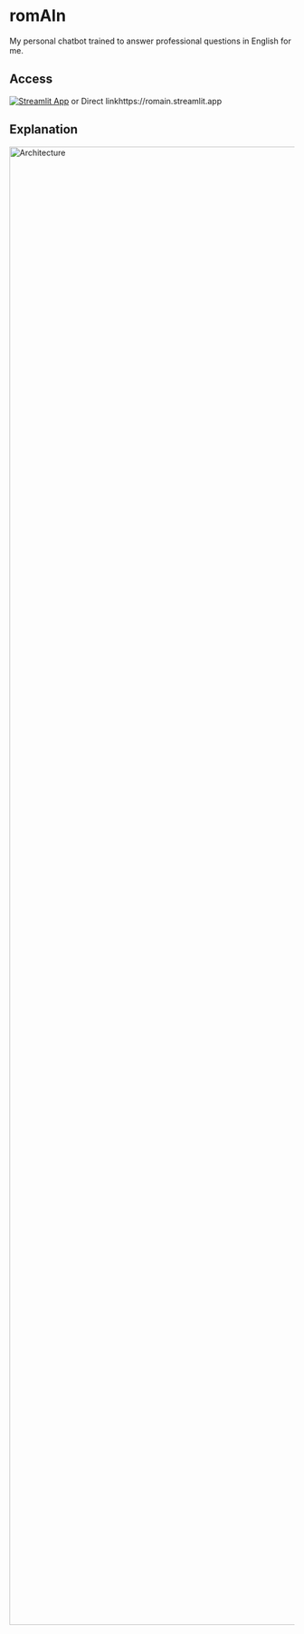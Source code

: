 # romAIn
My personal chatbot trained to answer professional questions in English for me.

## Access

[![Streamlit App](https://static.streamlit.io/badges/streamlit_badge_black_white.svg)](https://romain.streamlit.app)
or Direct linkhttps://romain.streamlit.app

## Explanation
<img width="2607" alt="Architecture" src="https://github.com/user-attachments/assets/0d751d8c-e2d8-464d-9764-5b4bbc35c260" />


